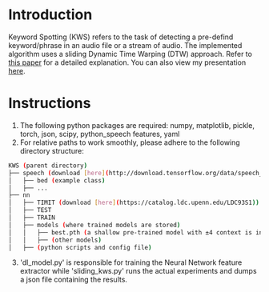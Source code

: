# Introduction
Keyword Spotting (KWS) refers to the task of detecting a pre-defind keyword/phrase in an audio file or a stream of audio. The implemented algorithm uses a sliding Dynamic Time Warping (DTW) approach. Refer to [this paper](https://ieeexplore.ieee.org/abstract/document/6140822/) for a detailed explanation. You can also view my presentation [here](https://methi1999.github.io/pdf/kws.pptx).

# Instructions

1. The following python packages are required: numpy, matplotlib, pickle, torch, json, scipy, python_speech features, yaml
2. For relative paths to work smoothly, please adhere to the following directory structure:

```bash
KWS (parent directory)
├── speech (download [here](http://download.tensorflow.org/data/speech_commands_v0.01.tar.gz))
│	├── bed (example class)
│	├── ...
├── nn
│	├── TIMIT (download [here](https://catalog.ldc.upenn.edu/LDC93S1))
│	├── TEST
│	├── TRAIN
│	├── models (where trained models are stored)
│	│	├── best.pth (a shallow pre-trained model with ±4 context is included)
│	│	├── (other models)
│	├── (python scripts and config file)
```

3. 'dl_model.py' is responsible for training the Neural Network feature extractor while 'sliding_kws.py' runs the actual experiments and dumps a json file containing the results.